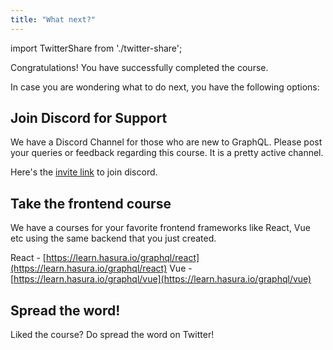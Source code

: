 ```yaml
---
title: "What next?"
---
```


import TwitterShare from './twitter-share';

Congratulations! You have successfully completed the course.

In case you are wondering what to do next, you have the following options:

## Join Discord for Support
We have a Discord Channel for those who are new to GraphQL. Please post your queries or feedback regarding this course. It is a pretty active channel.

Here's the [invite link](https://discordapp.com/invite/vBPpJkS) to join discord.

## Take the frontend course
We have a courses for your favorite frontend frameworks like React, Vue etc using the same backend that you just created.

React - [https://learn.hasura.io/graphql/react](https://learn.hasura.io/graphql/react)
Vue - [https://learn.hasura.io/graphql/vue](https://learn.hasura.io/graphql/vue)

## Spread the word!
Liked the course? 
Do spread the word on Twitter! <TwitterShare />